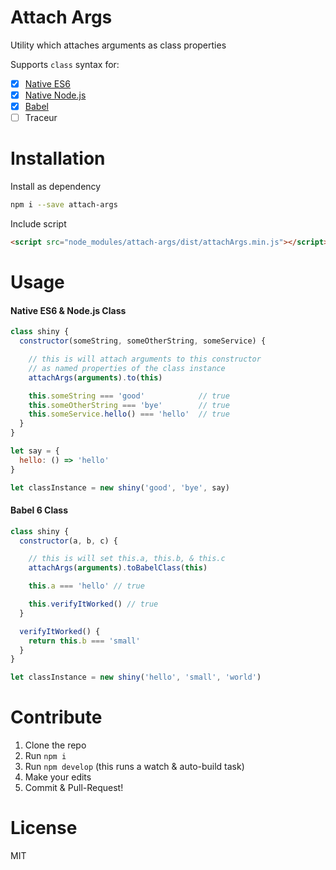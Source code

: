 # Attach Args

Utility which attaches arguments as class properties

Supports `class` syntax for:

* [x] [Native ES6](#native-es6--nodejs-class)
* [x] [Native Node.js](#native-es6--nodejs-class)
* [x] [Babel](#babel-6-class)
* [ ] Traceur

# Installation

Install as dependency

```sh
npm i --save attach-args
```

Include script
```html
<script src="node_modules/attach-args/dist/attachArgs.min.js"></script>
```

# Usage

#### Native ES6 & Node.js Class
```js
class shiny {
  constructor(someString, someOtherString, someService) {

    // this is will attach arguments to this constructor
    // as named properties of the class instance
    attachArgs(arguments).to(this)

    this.someString === 'good'            // true
    this.someOtherString === 'bye'        // true
    this.someService.hello() === 'hello'  // true
  }
}

let say = {
  hello: () => 'hello'
}

let classInstance = new shiny('good', 'bye', say)
```

#### Babel 6 Class
```js
class shiny {
  constructor(a, b, c) {

    // this is will set this.a, this.b, & this.c
    attachArgs(arguments).toBabelClass(this)

    this.a === 'hello' // true

    this.verifyItWorked() // true
  }

  verifyItWorked() {
    return this.b === 'small'
  }
}

let classInstance = new shiny('hello', 'small', 'world')
```

# Contribute

1. Clone the repo
2. Run `npm i`
3. Run `npm develop` (this runs a watch & auto-build task)
4. Make your edits
5. Commit & Pull-Request!

# License
MIT
